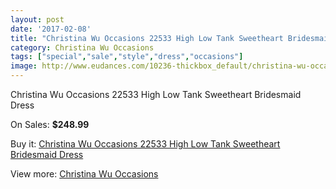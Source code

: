 ```yaml
---
layout: post
date: '2017-02-08'
title: "Christina Wu Occasions 22533 High Low Tank Sweetheart Bridesmaid Dress"
category: Christina Wu Occasions
tags: ["special","sale","style","dress","occasions"]
image: http://www.eudances.com/10236-thickbox_default/christina-wu-occasions-22533-high-low-tank-sweetheart-bridesmaid-dress.jpg
---
```

Christina Wu Occasions 22533 High Low Tank Sweetheart Bridesmaid Dress

On Sales: **$248.99**
<a href="https://www.eudances.com/en/christina-wu-occasions/3347-christina-wu-occasions-22533-high-low-tank-sweetheart-bridesmaid-dress.html"><amp-img layout="responsive" width="600" height="600" src="//www.eudances.com/10236-thickbox_default/christina-wu-occasions-22533-high-low-tank-sweetheart-bridesmaid-dress.jpg" alt="Christina Wu Occasions 22533 High Low Tank Sweetheart Bridesmaid Dress 0" /></a>
<a href="https://www.eudances.com/en/christina-wu-occasions/3347-christina-wu-occasions-22533-high-low-tank-sweetheart-bridesmaid-dress.html"><amp-img layout="responsive" width="600" height="600" src="//www.eudances.com/10239-thickbox_default/christina-wu-occasions-22533-high-low-tank-sweetheart-bridesmaid-dress.jpg" alt="Christina Wu Occasions 22533 High Low Tank Sweetheart Bridesmaid Dress 1" /></a>
<a href="https://www.eudances.com/en/christina-wu-occasions/3347-christina-wu-occasions-22533-high-low-tank-sweetheart-bridesmaid-dress.html"><amp-img layout="responsive" width="600" height="600" src="//www.eudances.com/10238-thickbox_default/christina-wu-occasions-22533-high-low-tank-sweetheart-bridesmaid-dress.jpg" alt="Christina Wu Occasions 22533 High Low Tank Sweetheart Bridesmaid Dress 2" /></a>
<a href="https://www.eudances.com/en/christina-wu-occasions/3347-christina-wu-occasions-22533-high-low-tank-sweetheart-bridesmaid-dress.html"><amp-img layout="responsive" width="600" height="600" src="//www.eudances.com/10237-thickbox_default/christina-wu-occasions-22533-high-low-tank-sweetheart-bridesmaid-dress.jpg" alt="Christina Wu Occasions 22533 High Low Tank Sweetheart Bridesmaid Dress 3" /></a>

Buy it: [Christina Wu Occasions 22533 High Low Tank Sweetheart Bridesmaid Dress](https://www.eudances.com/en/christina-wu-occasions/3347-christina-wu-occasions-22533-high-low-tank-sweetheart-bridesmaid-dress.html "Christina Wu Occasions 22533 High Low Tank Sweetheart Bridesmaid Dress")

View more: [Christina Wu Occasions](https://www.eudances.com/en/59-christina-wu-occasions "Christina Wu Occasions")